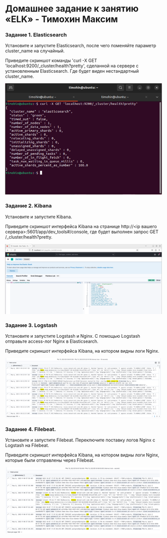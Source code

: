 # Домашнее задание к занятию «ELK» - Тимохин Максим

### Задание 1. Elasticsearch

Установите и запустите Elasticsearch, после чего поменяйте параметр cluster_name на случайный.

Приведите скриншот команды 'curl -X GET 'localhost:9200/_cluster/health?pretty', сделанной на сервере с установленным Elasticsearch. Где будет виден нестандартный cluster_name.

![1](https://github.com/MrAgrippa/bd-ib-homework/blob/main/img/11-03/1.png)

### Задание 2. Kibana

Установите и запустите Kibana.

Приведите скриншот интерфейса Kibana на странице http://<ip вашего сервера>:5601/app/dev_tools#/console, где будет выполнен запрос GET /_cluster/health?pretty.

![2](https://github.com/MrAgrippa/bd-ib-homework/blob/main/img/11-03/2.png)

### Задание 3. Logstash

Установите и запустите Logstash и Nginx. С помощью Logstash отправьте access-лог Nginx в Elasticsearch.

Приведите скриншот интерфейса Kibana, на котором видны логи Nginx.

![3](https://github.com/MrAgrippa/bd-ib-homework/blob/main/img/11-03/5r.png)


### Задание 4. Filebeat.

Установите и запустите Filebeat. Переключите поставку логов Nginx с Logstash на Filebeat.

Приведите скриншот интерфейса Kibana, на котором видны логи Nginx, которые были отправлены через Filebeat.

![6](https://github.com/MrAgrippa/bd-ib-homework/blob/main/img/11-03/6r.png)
